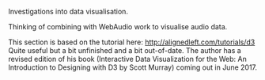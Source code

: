 Investigations into data visualisation.

Thinking of combining with WebAudio work to visualise audio data.

This section is based on the tutorial here: http://alignedleft.com/tutorials/d3
Quite useful but a bit unfinished and a bit out-of-date.
The author has a revised edition of his book (Interactive Data Visualization for the Web: An Introduction to Designing with D3 by Scott Murray) coming out in June 2017.
